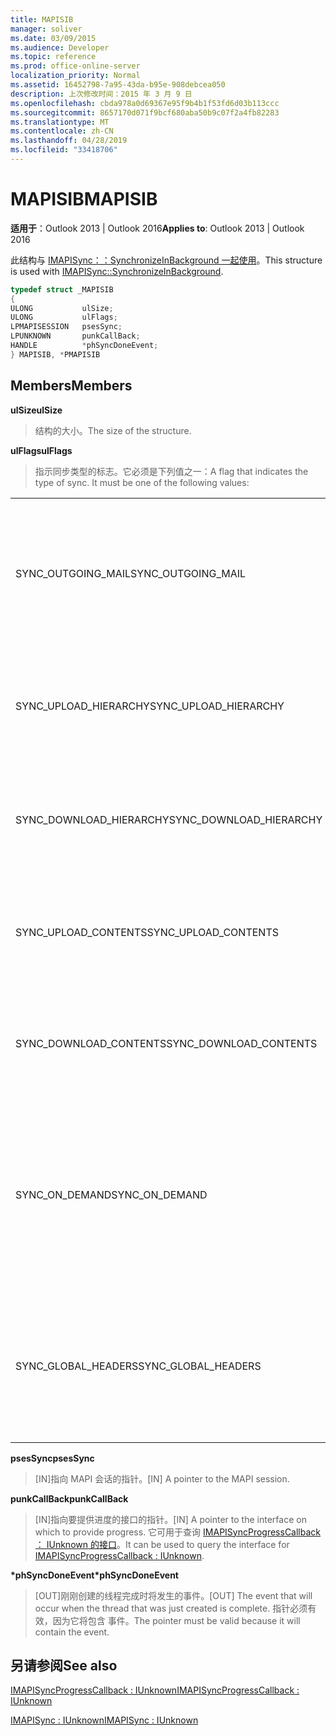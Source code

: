 ```yaml
---
title: MAPISIB
manager: soliver
ms.date: 03/09/2015
ms.audience: Developer
ms.topic: reference
ms.prod: office-online-server
localization_priority: Normal
ms.assetid: 16452798-7a95-43da-b95e-908debcea050
description: 上次修改时间：2015 年 3 月 9 日
ms.openlocfilehash: cbda978a0d69367e95f9b4b1f53fd6d03b113ccc
ms.sourcegitcommit: 8657170d071f9bcf680aba50b9c07f2a4fb82283
ms.translationtype: MT
ms.contentlocale: zh-CN
ms.lasthandoff: 04/28/2019
ms.locfileid: "33418706"
---
```

# <a name="mapisib"></a><span data-ttu-id="08dd4-103">MAPISIB</span><span class="sxs-lookup"><span data-stu-id="08dd4-103">MAPISIB</span></span>

  
  
<span data-ttu-id="08dd4-104">**适用于**：Outlook 2013 | Outlook 2016</span><span class="sxs-lookup"><span data-stu-id="08dd4-104">**Applies to**: Outlook 2013 | Outlook 2016</span></span> 
  
<span data-ttu-id="08dd4-105">此结构与 [IMAPISync：：SynchronizeInBackground 一起使用](imapisyncsynchronizeinbackground.md)。</span><span class="sxs-lookup"><span data-stu-id="08dd4-105">This structure is used with [IMAPISync::SynchronizeInBackground](imapisyncsynchronizeinbackground.md).</span></span>
  
```cpp
typedef struct _MAPISIB
{
ULONG           ulSize;                
ULONG           ulFlags;
LPMAPISESSION   psesSync;
LPUNKNOWN       punkCallBack;
HANDLE          *phSyncDoneEvent;    
} MAPISIB, *PMAPISIB
```

## <a name="members"></a><span data-ttu-id="08dd4-106">Members</span><span class="sxs-lookup"><span data-stu-id="08dd4-106">Members</span></span>

 <span data-ttu-id="08dd4-107">**ulSize**</span><span class="sxs-lookup"><span data-stu-id="08dd4-107">**ulSize**</span></span>
  
> <span data-ttu-id="08dd4-108">结构的大小。</span><span class="sxs-lookup"><span data-stu-id="08dd4-108">The size of the structure.</span></span>
    
 <span data-ttu-id="08dd4-109">**ulFlags**</span><span class="sxs-lookup"><span data-stu-id="08dd4-109">**ulFlags**</span></span>
  
> <span data-ttu-id="08dd4-110">指示同步类型的标志。它必须是下列值之一：</span><span class="sxs-lookup"><span data-stu-id="08dd4-110">A flag that indicates the type of sync. It must be one of the following values:</span></span>
    
||||
|:-----|:-----|:-----|
|<span data-ttu-id="08dd4-111">SYNC_OUTGOING_MAIL</span><span class="sxs-lookup"><span data-stu-id="08dd4-111">SYNC_OUTGOING_MAIL</span></span>  <br/> |<span data-ttu-id="08dd4-112">0x00000200</span><span class="sxs-lookup"><span data-stu-id="08dd4-112">0x00000200</span></span>  <br/> |<span data-ttu-id="08dd4-113">将邮件发送到当前 (使用的服务器) 。</span><span class="sxs-lookup"><span data-stu-id="08dd4-113">Send the message to the server (not currently in use).</span></span>  <br/> |
|<span data-ttu-id="08dd4-114">SYNC_UPLOAD_HIERARCHY</span><span class="sxs-lookup"><span data-stu-id="08dd4-114">SYNC_UPLOAD_HIERARCHY</span></span>  <br/> |<span data-ttu-id="08dd4-115">0x00000001</span><span class="sxs-lookup"><span data-stu-id="08dd4-115">0x00000001</span></span>  <br/> |<span data-ttu-id="08dd4-116">将层次结构更改推送到服务器。</span><span class="sxs-lookup"><span data-stu-id="08dd4-116">Push hierarchy changes to the server.</span></span>  <br/> |
|<span data-ttu-id="08dd4-117">SYNC_DOWNLOAD_HIERARCHY</span><span class="sxs-lookup"><span data-stu-id="08dd4-117">SYNC_DOWNLOAD_HIERARCHY</span></span>  <br/> |<span data-ttu-id="08dd4-118">0x00000002</span><span class="sxs-lookup"><span data-stu-id="08dd4-118">0x00000002</span></span>  <br/> |<span data-ttu-id="08dd4-119">从服务器拉取层次结构更改。</span><span class="sxs-lookup"><span data-stu-id="08dd4-119">Pull hierarchy changes from server.</span></span>  <br/> |
|<span data-ttu-id="08dd4-120">SYNC_UPLOAD_CONTENTS</span><span class="sxs-lookup"><span data-stu-id="08dd4-120">SYNC_UPLOAD_CONTENTS</span></span>  <br/> |<span data-ttu-id="08dd4-121">0x00000040</span><span class="sxs-lookup"><span data-stu-id="08dd4-121">0x00000040</span></span>  <br/> |<span data-ttu-id="08dd4-122">将邮件更改推送到服务器。</span><span class="sxs-lookup"><span data-stu-id="08dd4-122">Push message changes to server.</span></span>  <br/> |
|<span data-ttu-id="08dd4-123">SYNC_DOWNLOAD_CONTENTS</span><span class="sxs-lookup"><span data-stu-id="08dd4-123">SYNC_DOWNLOAD_CONTENTS</span></span>  <br/> |<span data-ttu-id="08dd4-124">0x00000080</span><span class="sxs-lookup"><span data-stu-id="08dd4-124">0x00000080</span></span>  <br/> |<span data-ttu-id="08dd4-125">从服务器拉取邮件更改。</span><span class="sxs-lookup"><span data-stu-id="08dd4-125">Pull message changes from server.</span></span>  <br/> |
|<span data-ttu-id="08dd4-126">SYNC_ON_DEMAND</span><span class="sxs-lookup"><span data-stu-id="08dd4-126">SYNC_ON_DEMAND</span></span>  <br/> |<span data-ttu-id="08dd4-127">0x20000000</span><span class="sxs-lookup"><span data-stu-id="08dd4-127">0x20000000</span></span>  <br/> |<span data-ttu-id="08dd4-128">同步由用户启动，并且应具有更高的优先级。</span><span class="sxs-lookup"><span data-stu-id="08dd4-128">The sync was initiated by the user and should be a higher priority.</span></span>  <br/> |
|<span data-ttu-id="08dd4-129">SYNC_GLOBAL_HEADERS</span><span class="sxs-lookup"><span data-stu-id="08dd4-129">SYNC_GLOBAL_HEADERS</span></span>  <br/> |<span data-ttu-id="08dd4-130">0x02000000</span><span class="sxs-lookup"><span data-stu-id="08dd4-130">0x02000000</span></span>  <br/> |<span data-ttu-id="08dd4-131">应仅同步标头，而不是完全正文。</span><span class="sxs-lookup"><span data-stu-id="08dd4-131">Should only sync headers and not full bodies.</span></span>  <br/> |
   
 <span data-ttu-id="08dd4-132">**psesSync**</span><span class="sxs-lookup"><span data-stu-id="08dd4-132">**psesSync**</span></span>
  
> <span data-ttu-id="08dd4-133">[IN]指向 MAPI 会话的指针。</span><span class="sxs-lookup"><span data-stu-id="08dd4-133">[IN] A pointer to the MAPI session.</span></span>
    
 <span data-ttu-id="08dd4-134">**punkCallBack**</span><span class="sxs-lookup"><span data-stu-id="08dd4-134">**punkCallBack**</span></span>
  
> <span data-ttu-id="08dd4-135">[IN]指向要提供进度的接口的指针。</span><span class="sxs-lookup"><span data-stu-id="08dd4-135">[IN] A pointer to the interface on which to provide progress.</span></span> <span data-ttu-id="08dd4-136">它可用于查询 [IMAPISyncProgressCallback ： IUnknown 的接口](imapisyncprogresscallbackiunknown.md)。</span><span class="sxs-lookup"><span data-stu-id="08dd4-136">It can be used to query the interface for [IMAPISyncProgressCallback : IUnknown](imapisyncprogresscallbackiunknown.md).</span></span>
    
 <span data-ttu-id="08dd4-137">**\*phSyncDoneEvent**</span><span class="sxs-lookup"><span data-stu-id="08dd4-137">**\*phSyncDoneEvent**</span></span>
  
> <span data-ttu-id="08dd4-138">[OUT]刚刚创建的线程完成时将发生的事件。</span><span class="sxs-lookup"><span data-stu-id="08dd4-138">[OUT] The event that will occur when the thread that was just created is complete.</span></span> <span data-ttu-id="08dd4-139">指针必须有效，因为它将包含 事件。</span><span class="sxs-lookup"><span data-stu-id="08dd4-139">The pointer must be valid because it will contain the event.</span></span>
    
## <a name="see-also"></a><span data-ttu-id="08dd4-140">另请参阅</span><span class="sxs-lookup"><span data-stu-id="08dd4-140">See also</span></span>



[<span data-ttu-id="08dd4-141">IMAPISyncProgressCallback : IUnknown</span><span class="sxs-lookup"><span data-stu-id="08dd4-141">IMAPISyncProgressCallback : IUnknown</span></span>](imapisyncprogresscallbackiunknown.md)
  
[<span data-ttu-id="08dd4-142">IMAPISync : IUnknown</span><span class="sxs-lookup"><span data-stu-id="08dd4-142">IMAPISync : IUnknown</span></span>](imapisynciunknown.md)

